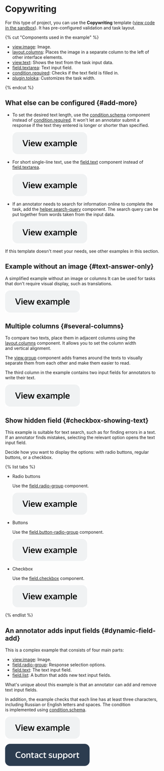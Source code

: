 # Copywriting

For this type of project, you can use the **Copywriting** template ([view code in the sandbox](https://clck.ru/TJ6qN)). It has pre-configured validation and task layout.

{% cut "Components used in the example" %}


- [view.image](../reference/view.image.md): Image.
- [layout.columns](../reference/layout.columns.md): Places the image in a separate column to the left of other interface elements.
- [view.text](../reference/view.text.md): Shows the text from the task input data.
- [field.textarea](../reference/field.textarea.md): Text input field.
- [condition.required](../reference/condition.required.md): Checks if the text field is filled in.
- [plugin.toloka](../reference/plugin.toloka.md): Customizes the task width.

{% endcut %}

## What else can be configured {#add-more}

- To set the desired text length, use the [condition.schema](../reference/condition.schema.md) component instead of [condition.required](../reference/condition.required.md). It won't let an annotator submit a response if the text they entered is longer or shorter than specified.

  [![](../_images/buttons/view-example.svg)](https://clck.ru/UC3pZ)

- For short single-line text, use the [field.text](../reference/field.text.md) component instead of [field.textarea](../reference/field.textarea.md).

  [![](../_images/buttons/view-example.svg)](https://clck.ru/UC3td)

- If an annotator needs to search for information online to complete the task, add the [helper.search-query](../reference/helper.search-query.md) component. The search query can be put together from words taken from the input data.

  [![](../_images/buttons/view-example.svg)](https://clck.ru/UC3wn)


If this template doesn't meet your needs, see other examples in this section.


## Example without an image {#text-answer-only}

A simplified example without an image or columns It can be used for tasks that don't require visual display, such as translations.

[![](../_images/buttons/view-example.svg)](https://clck.ru/UC3zu)


## Multiple columns {#several-columns}

To compare two texts, place them in adjacent columns using the [layout.columns](../reference/layout.columns.md) component. It allows you to set the column width and vertical alignment.

The [view.group](../reference/view.group.md) component adds frames around the texts to visually separate them from each other and make them easier to read.

The third column in the example contains two input fields for annotators to write their text.


[![](../_images/buttons/view-example.svg)](https://clck.ru/UC48n)

## Show hidden field {#checkbox-showing-text}

This example is suitable for text search, such as for finding errors in a text. If an annotator finds mistakes, selecting the relevant option opens the text input field.

Decide how you want to display the options: with radio buttons, regular buttons, or a checkbox.

{% list tabs %}

- Radio buttons

  Use the [field.radio-group](../reference/field.radio-group.md) component.

  [![](../_images/buttons/view-example.svg)](https://clck.ru/UC4CN)

- Buttons

  Use the [field.button-radio-group](../reference/field.button-radio-group.md) component.

  [![](../_images/buttons/view-example.svg)](https://clck.ru/UC4Gp)

- Checkbox

  Use the [field.checkbox](../reference/field.checkbox.md) component.

  [![](../_images/buttons/view-example.svg)](https://clck.ru/UC4Jz)

{% endlist %}

## An annotator adds input fields {#dynamic-field-add}

This is a complex example that consists of four main parts:
- [view.image](../reference/view.image.md): Image.
- [field.radio-group](../reference/field.radio-group.md): Response selection options.
- [field.text](../reference/field.text.md): The text input field.
- [field.list](../reference/field.list.md): A button that adds new text input fields.

What's unique about this example is that an annotator can add and remove text input fields.

In addition, the example checks that each line has at least three characters, including Russian or English letters and spaces. The condition is implemented using [condition.schema](../reference/condition.schema.md).

  [![](../_images/buttons/view-example.svg)](https://clck.ru/UC4QG)


[![image](../_images/buttons/contact-support.svg)](../concepts/support.md)
